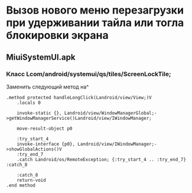 # Вызов нового меню перезагрузки при удерживании тайла или тогла блокировки экрана

## MiuiSystemUI.apk

### Класс Lcom/android/systemui/qs/tiles/ScreenLockTile;

Заменить следующий метод на^

```smali
.method protected handleLongClick(Landroid/view/View;)V
    .locals 0

    invoke-static {}, Landroid/view/WindowManagerGlobal;->getWindowManagerService()Landroid/view/IWindowManager;

    move-result-object p0

    :try_start_4
    invoke-interface {p0}, Landroid/view/IWindowManager;->showGlobalActions()V
    :try_end_7
    .catch Landroid/os/RemoteException; {:try_start_4 .. :try_end_7} :catch_8

    :catch_8
    return-void
.end method
```
